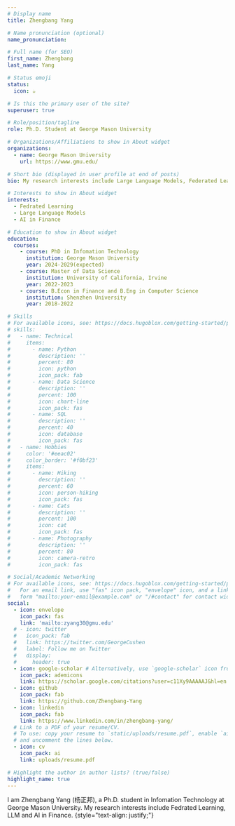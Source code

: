 ```yaml
---
# Display name
title: Zhengbang Yang

# Name pronunciation (optional)
name_pronunciation:

# Full name (for SEO)
first_name: Zhengbang
last_name: Yang

# Status emoji
status:
  icon: ☕️

# Is this the primary user of the site?
superuser: true

# Role/position/tagline
role: Ph.D. Student at George Mason University

# Organizations/Affiliations to show in About widget
organizations:
  - name: George Mason University
    url: https://www.gmu.edu/

# Short bio (displayed in user profile at end of posts)
bio: My research interests include Large Language Models, Federated Learning, Reinforcement Learning, and AI in Finance.

# Interests to show in About widget
interests:
  - Fedrated Learning
  - Large Language Models
  - AI in Finance

# Education to show in About widget
education:
  courses:
    - course: PhD in Infomation Technology
      institution: George Mason University
      year: 2024-2029(expected)
    - course: Master of Data Science
      institution: University of California, Irvine
      year: 2022-2023
    - course: B.Econ in Finance and B.Eng in Computer Science
      institution: Shenzhen University
      year: 2018-2022

# Skills
# For available icons, see: https://docs.hugoblox.com/getting-started/page-builder/#icons
# skills:
#   - name: Technical
#     items:
#       - name: Python
#         description: ''
#         percent: 80
#         icon: python
#         icon_pack: fab
#       - name: Data Science
#         description: ''
#         percent: 100
#         icon: chart-line
#         icon_pack: fas
#       - name: SQL
#         description: ''
#         percent: 40
#         icon: database
#         icon_pack: fas
#   - name: Hobbies
#     color: '#eeac02'
#     color_border: '#f0bf23'
#     items:
#       - name: Hiking
#         description: ''
#         percent: 60
#         icon: person-hiking
#         icon_pack: fas
#       - name: Cats
#         description: ''
#         percent: 100
#         icon: cat
#         icon_pack: fas
#       - name: Photography
#         description: ''
#         percent: 80
#         icon: camera-retro
#         icon_pack: fas

# Social/Academic Networking
# For available icons, see: https://docs.hugoblox.com/getting-started/page-builder/#icons
#   For an email link, use "fas" icon pack, "envelope" icon, and a link in the
#   form "mailto:your-email@example.com" or "/#contact" for contact widget.
social:
  - icon: envelope
    icon_pack: fas
    link: 'mailto:zyang30@gmu.edu'
  # - icon: twitter
  #   icon_pack: fab
  #   link: https://twitter.com/GeorgeCushen
  #   label: Follow me on Twitter
  #   display:
  #     header: true
  - icon: google-scholar # Alternatively, use `google-scholar` icon from `ai` icon pack
    icon_pack: ademicons
    link: https://scholar.google.com/citations?user=c11Xy9AAAAAJ&hl=en
  - icon: github
    icon_pack: fab
    link: https://github.com/Zhengbang-Yang
  - icon: linkedin
    icon_pack: fab
    link: https://www.linkedin.com/in/zhengbang-yang/
  # Link to a PDF of your resume/CV.
  # To use: copy your resume to `static/uploads/resume.pdf`, enable `ai` icons in `params.yaml`,
  # and uncomment the lines below.
  - icon: cv
    icon_pack: ai
    link: uploads/resume.pdf

# Highlight the author in author lists? (true/false)
highlight_name: true
---
```


I am Zhengbang Yang (杨正邦), a Ph.D. student in Infomation Technology at George Mason University. My research interests include Fedrated Learning, LLM and AI in Finance.
{style="text-align: justify;"}

